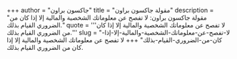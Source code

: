 +++
author = "جاكسون براون"
title = "مقولة جاكسون براون"
description = "مقولة جاكسون براون: لا تفصح عن معلوماتك الشخصية والمالية إلا إذا كان من الضروري القيام بذلك."
quote = '''لا تفصح عن معلوماتك الشخصية والمالية إلا إذا كان من الضروري القيام بذلك.'''
slug = "لا-تفصح-عن-معلوماتك-الشخصية-والمالية-إلا-إذا-كان-من-الضروري-القيام-بذلك"
+++
لا تفصح عن معلوماتك الشخصية والمالية إلا إذا كان من الضروري القيام بذلك.
